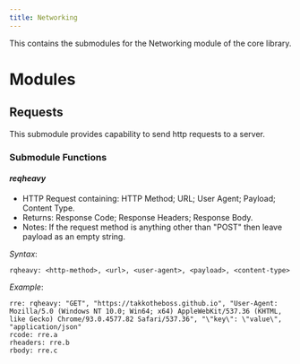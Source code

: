 ```yaml
---
title: Networking
---
```


This contains the submodules for the Networking module of the core library.

# Modules

## Requests

This submodule provides capability to send http requests to a server.

### Submodule Functions
#### *reqheavy*
- HTTP Request containing: HTTP Method; URL; User Agent; Payload; Content Type.
- Returns: Response Code; Response Headers; Response Body.
- Notes: If the request method is anything other than "POST" then leave payload as an empty string.

*Syntax*:

    rqheavy: <http-method>, <url>, <user-agent>, <payload>, <content-type>

*Example*:

    rre: rqheavy: "GET", "https://takkotheboss.github.io", "User-Agent: Mozilla/5.0 (Windows NT 10.0; Win64; x64) AppleWebKit/537.36 (KHTML, like Gecko) Chrome/93.0.4577.82 Safari/537.36", "\"key\": \"value\", "application/json"
    rcode: rre.a
    rheaders: rre.b
    rbody: rre.c
